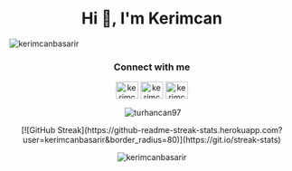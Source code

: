 <h1 align="center">Hi 👋, I'm Kerimcan</h1>

<p align="left"> <img src="https://komarev.com/ghpvc/?username=kerimcanbasarir&label=Profile%20views&color=0e75b6&style=flat" alt="kerimcanbasarir" /> </p>

<h3 align="center">Connect with me</h3>
<p align="center">
<a href="https://linkedin.com/in/kerimcanbasarir" target="blank"><img align="center" src="https://cdn.jsdelivr.net/npm/simple-icons@3.0.1/icons/linkedin.svg" alt="kerimcanbasarir" height="30" width="40" /></a>
<a href="https://kaggle.com/kerimcanbasarir" target="blank"><img align="center" src="https://cdn.jsdelivr.net/npm/simple-icons@3.0.1/icons/kaggle.svg" alt="kerimcanbasarir" height="30" width="40" /></a>
<a href="https://instagram.com/kerimcanbasarirr" target="blank"><img align="center" src="https://cdn.jsdelivr.net/npm/simple-icons@3.0.1/icons/instagram.svg" alt="kerimcanbasarirr" height="30" width="40" /></a>
</p>


<p align="center">&nbsp;<img align="center" src="https://github-readme-stats.vercel.app/api?username=kerimcanbasarir&show_icons=true&locale=en" alt="turhancan97" /></p>

<p align="center">[![GitHub Streak](https://github-readme-streak-stats.herokuapp.com?user=kerimcanbasarir&border_radius=80)](https://git.io/streak-stats)</p>


<p align="center"> <img align="center" src="https://github-readme-stats.vercel.app/api/top-langs?username=kerimcanbasarir&show_icons=true&locale=en&layout=compact" alt="kerimcanbasarir" /></p>
